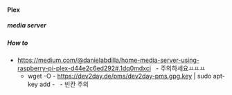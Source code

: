 #### Plex 
##### media server 
##### How to
 - https://medium.com/@danielabdilla/home-media-server-using-raspberry-pi-plex-d44e2c6ed292#.1dq0mdxci 
   - 주의하세요ㅛㅛㅛ
   - wget -O - https://dev2day.de/pms/dev2day-pms.gpg.key  | sudo apt-key add -
   - 빈칸 주의 
 
